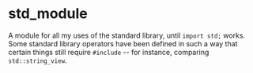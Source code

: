 # std_module

A module for all my uses of the standard library, until `import std;` works. Some standard library operators have been defined in such a way that certain things still require `#include` -- for instance, comparing `std::string_view`.